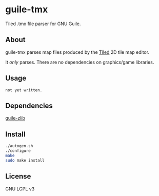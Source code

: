 guile-tmx
=========

Tiled .tmx file parser for GNU Guile.

About
-----

guile-tmx parses map files produced by the
[Tiled](http://www.mapeditor.org/) 2D tile map editor.

It *only* parses. There are no dependencies on graphics/game
libraries.

Usage
-----

```
not yet written.
```

Dependencies
------------

[guile-zlib](https://github.com/davexunit/guile-zlib)

Install
-------

```sh
./autogen.sh
./configure
make
sudo make install
```

License
-------

GNU LGPL v3
